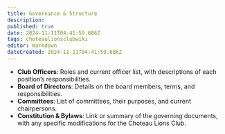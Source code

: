 ```yaml
---
title: Governance & Structure
description: 
published: true
date: 2024-11-11T04:41:59.686Z
tags: choteaulionsclubwiki
editor: markdown
dateCreated: 2024-11-11T04:41:59.686Z
---
```


- **Club Officers**: Roles and current officer list, with descriptions of each position’s responsibilities.
- **Board of Directors**: Details on the board members, terms, and responsibilities.
- **Committees**: List of committees, their purposes, and current chairpersons.
- **Constitution & Bylaws**: Link or summary of the governing documents, with any specific modifications for the Choteau Lions Club.
